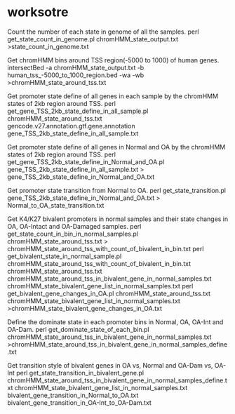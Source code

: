 # worksotre
Count the number of each state in genome of all the samples.
perl get_state_count_in_genome.pl chromHMM_state_output.txt >state_count_in_genome.txt


Get chromHMM bins around TSS region(-5000 to 1000) of human genes.
intersectBed -a chromHMM_state_output.txt -b human_tss_-5000_to_1000_region.bed -wa -wb >chromHMM_state_around_tss.txt

Get promoter state define of all genes in each sample by the chromHMM states of 2kb region around TSS.
perl get_gene_TSS_2kb_state_define_in_all_sample.pl chromHMM_state_around_tss.txt gencode.v27.annotation.gtf.gene.annotation gene_TSS_2kb_state_define_in_all_sample.txt

Get promoter state define of all genes in Normal and OA by the chromHMM states of 2kb region around TSS.
perl get_gene_TSS_2kb_state_define_in_Normal_and_OA.pl gene_TSS_2kb_state_define_in_all_sample.txt > gene_TSS_2kb_state_define_in_Normal_and_OA.txt

Get promoter state transition from Normal to OA.
perl get_state_transition.pl gene_TSS_2kb_state_define_in_Normal_and_OA.txt > Normal_to_OA_state_transition.txt


Get K4/K27 bivalent promoters in normal samples and their state changes in OA, OA-Intact and OA-Damaged samples.
perl get_state_count_in_bin_in_normal_samples.pl chromHMM_state_around_tss.txt > chromHMM_state_around_tss_with_count_of_bivalent_in_bin.txt
perl get_bivalent_state_in_normal_sample.pl chromHMM_state_around_tss_with_count_of_bivalent_in_bin.txt chromHMM_state_around_tss.txt chromHMM_state_around_tss_in_bivalent_gene_in_normal_samples.txt chromHMM_state_bivalent_gene_list_in_normal_samples.txt
perl get_bivalent_gene_changes_in_OA.pl chromHMM_state_around_tss.txt chromHMM_state_bivalent_gene_list_in_normal_samples.txt >chromHMM_state_bivalent_gene_changes_in_OA.txt


Define the dominate state in each promoter bins in Normal, OA, OA-Int and OA-Dam.
perl get_dominate_state_of_each_bin.pl chromHMM_state_around_tss_in_bivalent_gene_in_normal_samples.txt >chromHMM_state_around_tss_in_bivalent_gene_in_normal_samples_define.txt


Get transition style of bivalent genes in OA vs, Normal and OA-Dam vs, OA-Int
perl get_state_transition_in_bivalent_gene.pl chromHMM_state_around_tss_in_bivalent_gene_in_normal_samples_define.txt chromHMM_state_bivalent_gene_list_in_normal_samples.txt bivalent_gene_transition_in_Normal_to_OA.txt bivalent_gene_transition_in_OA-Int_to_OA-Dam.txt
